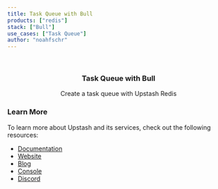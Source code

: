 ```yaml
---
title: Task Queue with Bull
products: ["redis"]
stack: ["Bull"]
use_cases: ["Task Queue"]
author: "noahfschr"
---
```


<br />
<div align="center">

  <h3 align="center"> Task Queue with Bull</h3>

  <p align="center">
    Create a task queue with Upstash Redis
  </p>
</div>

### Learn More

To learn more about Upstash and its services, check out the following resources:

- [Documentation](https://docs.upstash.com)
- [Website](https://upstash.com)
- [Blog](https://upstash.com/blog)
- [Console](https://console.upstash.com)
- [Discord](https://upstash.com/discord)
